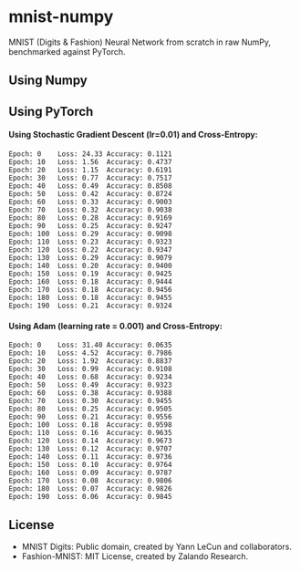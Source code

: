 # mnist-numpy
MNIST (Digits &amp; Fashion) Neural Network from scratch in raw NumPy, benchmarked against PyTorch.

## Using Numpy

## Using PyTorch

#### Using Stochastic Gradient Descent (lr=0.01) and Cross-Entropy:

```console
Epoch: 0	Loss: 24.33	Accuracy: 0.1121
Epoch: 10	Loss: 1.56	Accuracy: 0.4737
Epoch: 20	Loss: 1.15	Accuracy: 0.6191
Epoch: 30	Loss: 0.77	Accuracy: 0.7517
Epoch: 40	Loss: 0.49	Accuracy: 0.8508
Epoch: 50	Loss: 0.42	Accuracy: 0.8724
Epoch: 60	Loss: 0.33	Accuracy: 0.9003
Epoch: 70	Loss: 0.32	Accuracy: 0.9038
Epoch: 80	Loss: 0.28	Accuracy: 0.9169
Epoch: 90	Loss: 0.25	Accuracy: 0.9247
Epoch: 100	Loss: 0.29	Accuracy: 0.9098
Epoch: 110	Loss: 0.23	Accuracy: 0.9323
Epoch: 120	Loss: 0.22	Accuracy: 0.9347
Epoch: 130	Loss: 0.29	Accuracy: 0.9079
Epoch: 140	Loss: 0.20	Accuracy: 0.9400
Epoch: 150	Loss: 0.19	Accuracy: 0.9425
Epoch: 160	Loss: 0.18	Accuracy: 0.9444
Epoch: 170	Loss: 0.18	Accuracy: 0.9456
Epoch: 180	Loss: 0.18	Accuracy: 0.9455
Epoch: 190	Loss: 0.21	Accuracy: 0.9324
```

#### Using Adam (learning rate = 0.001) and Cross-Entropy:

```console
Epoch: 0	Loss: 31.40	Accuracy: 0.0635
Epoch: 10	Loss: 4.52	Accuracy: 0.7986
Epoch: 20	Loss: 1.92	Accuracy: 0.8837
Epoch: 30	Loss: 0.99	Accuracy: 0.9108
Epoch: 40	Loss: 0.68	Accuracy: 0.9234
Epoch: 50	Loss: 0.49	Accuracy: 0.9323
Epoch: 60	Loss: 0.38	Accuracy: 0.9388
Epoch: 70	Loss: 0.30	Accuracy: 0.9455
Epoch: 80	Loss: 0.25	Accuracy: 0.9505
Epoch: 90	Loss: 0.21	Accuracy: 0.9556
Epoch: 100	Loss: 0.18	Accuracy: 0.9598
Epoch: 110	Loss: 0.16	Accuracy: 0.9635
Epoch: 120	Loss: 0.14	Accuracy: 0.9673
Epoch: 130	Loss: 0.12	Accuracy: 0.9707
Epoch: 140	Loss: 0.11	Accuracy: 0.9736
Epoch: 150	Loss: 0.10	Accuracy: 0.9764
Epoch: 160	Loss: 0.09	Accuracy: 0.9787
Epoch: 170	Loss: 0.08	Accuracy: 0.9806
Epoch: 180	Loss: 0.07	Accuracy: 0.9826
Epoch: 190	Loss: 0.06	Accuracy: 0.9845
```




## License
* MNIST Digits: Public domain, created by Yann LeCun and collaborators.
* Fashion-MNIST: MIT License, created by Zalando Research.